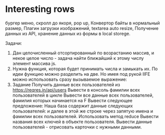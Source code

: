 # Interesting rows
бургер меню, скролл до якоря, pop up, Конвертор байты в нормальный размер, Плагин загрузки изображений, textarea auto resize, Получение данных из API, хранение данных из формы в local storege.


Задачи:
1. Дан целочисленный отсортированный по возрастанию массив, и некое целое число - задача найти ближайший к этому числу элемент массива js.
2.  Нужна функция, которая будет принимать числа и замыкать их. По идеи функцию можно разделить на две. Но имея под рукой IIFE можно использовать сразу вызываемое выражение:
3.  Задание
 Получить данные всех пользователей из https://reqres.in/api/users
 Вывести в консоль фамилии всех пользователей в цикле
 Вывести все данные всех пользователей, фамилия которых начинается на F
 Вывести следующее предложение: Наша база содержит данные следующих пользователей: и далее в этой же строке через запятую имена и фамилии всех пользователей. Использовать метод reduce
 Вывести названия всех ключей в объекте пользователя.
 Вывести данные пользователей - отрисовать карточки с нужными данными.
